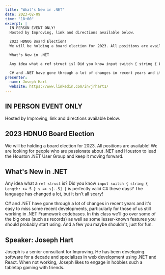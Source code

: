```yaml
---
title: "What's New in .NET"
date: 2023-02-09
time: "18:00"
excerpt: |
  IN PERSON EVENT ONLY!
  Hosted by Improving, link and directions available below.

  2023 HDNUG Board Election!
  We will be holding a board election for 2023. All positions are available! We are looking for people who are passionate about .NET and Houston to lead the Houston .NET User Group and keep it moving forward.

  What's New in .NET

  Any idea what a ref struct is? Did you know input switch { string { Length: >= 5 } s => s[..5] } is perfectly valid C# these days? The language has changed a lot, but it isn't all scary!

  C# and .NET have gone through a lot of changes in recent years and it's easy to miss some recent developments, particularly for those of us still working in .NET Framework codebases. In this class we'll go over some of the big ones (such as records) as well as some lesser-known features you should probably start using. And a few you maybe shouldn't, just for fun.
presenter:
  name: Joseph Hart
  website: https://www.linkedin.com/in/jrhart1/
---
```


## IN PERSON EVENT ONLY

Hosted by Improving, link and directions available below.

## 2023 HDNUG Board Election

We will be holding a board election for 2023. All positions are available! We are looking for people who are passionate about .NET and Houston to lead the Houston .NET User Group and keep it moving forward.

## What's New in .NET

Any idea what a `ref struct` is? Did you know `input switch { string { Length: >= 5 } s => s[..5] }` is perfectly valid C# these days? The language has changed a lot, but it isn't all scary!

C# and .NET have gone through a lot of changes in recent years and it's easy to miss some recent developments, particularly for those of us still working in .NET Framework codebases. In this class we'll go over some of the big ones (such as records) as well as some lesser-known features you should probably start using. And a few you maybe shouldn't, just for fun.

## Speaker: Joseph Hart

Joseph is a senior consultant for Improving. He has been developing software for a decade and specializes in web development using .NET and React. When not working, Joseph likes to engage in hobbies such a tabletop gaming with friends.
